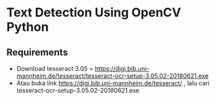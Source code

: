 # Text Detection Using OpenCV Python
## Requirements
- Download tesseract 3.05 = https://digi.bib.uni-mannheim.de/tesseract/tesseract-ocr-setup-3.05.02-20180621.exe
- Atau buka link https://digi.bib.uni-mannheim.de/tesseract/ , lalu cari tesseract-ocr-setup-3.05.02-20180621.exe
